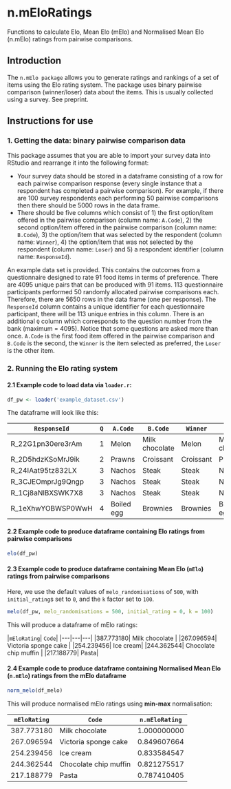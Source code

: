 # n.mEloRatings

Functions to calculate Elo, Mean Elo (mElo) and Normalised Mean Elo (n.mElo) ratings from pairwise comparisons.

## Introduction
The `n.mElo package` allows you to generate ratings and rankings of a set of items using the Elo rating system. The package uses binary pairwise comparison (winner/loser) data about the items. This is usually collected using a survey. See preprint.

## Instructions for use

### 1. Getting the data: binary pairwise comparison data

This package assumes that you are able to import your survey data into RStudio and rearrange it into the following format:
* Your survey data should be stored in a dataframe consisting of a row for each pairwise comparison response (every single instance that a respondent has completed a pairwise comparison). For example, if there are 100 survey respondents each performing 50 pairwise comparisons then there should be 5000 rows in the data frame.
* There should be five columns which consist of 1) the first option/item offered in the pairwise comparison (column name: `A.Code`), 2) the second option/item offered in the pairwise comparison (column name: `B.Code`), 3) the option/item that was selected by the respondent (column name: `Winner`), 4) the option/item that was not selected by the respondent (column name: `Loser`) and 5) a respondent identifier (column name: `ResponseId`).

An example data set is provided. This contains the outcomes from a questionnaire designed to rate 91 food items in terms of preference. There are 4095 unique pairs that can be produced with 91 items. 113 questionnaire participants performed 50 randomly allocated pairwise comparisons each. Therefore, there are 5650 rows in the data frame (one per response). The `ResponseId` column contains a unique identifier for each questionnaire participant, there will be 113 unique entries in this column. There is an additional `Q` column which corresponds to the question number from the bank (maximum = 4095). Notice that some questions are asked more than once. `A.Code` is the first food item offered in the pairwise comparison and `B.Code` is the second, the `Winner` is the item selected as preferred, the `Loser` is the other item. 

### 2. Running the Elo rating system

#### 2.1 Example code to load data via `loader.r`:

```R
df_pw <- loader('example_dataset.csv')
```

The dataframe will look like this:

|`ResponseId`|`Q`|`A.Code`|`B.Code`|`Winner`|`Loser`|
|---|---|---|---|---|---|
|R_22G1pn30ere3rAm|1|Melon|Milk chocolate|Melon|Milk chocolate|
|R_2D5hdzKSoMrJ9ik| 2|     Prawns|      Croissant| Croissant|         Prawns|
|R_24IAat95tz832LX| 3|     Nachos|          Steak|     Steak|         Nachos|
|R_3CJEOmprJg9Qngp| 3|     Nachos|          Steak|     Steak|         Nachos|
|R_1Cj8aNlBXSWK7X8| 3|     Nachos|          Steak|     Steak|         Nachos|
|R_1eXhwYOBWSP0WwH| 4| Boiled egg|       Brownies|  Brownies|     Boiled egg|

#### 2.2 Example code to produce dataframe containing Elo ratings from pairwise comparisons

```R
elo(df_pw)
```

#### 2.3 Example code to produce dataframe containing Mean Elo (`mElo`) ratings from pairwise comparisons

Here, we use the default values of `melo_randomisations` of `500`, with `initial_rating`s set to `0`, and the `k` factor set to `100`.

```R
melo(df_pw, melo_randomisations = 500, initial_rating = 0, k = 100)
```

This will produce a dataframe of mElo ratings:

|`mEloRating`|                  `Code`|
|---|---|---|
|387.773180|        Milk chocolate |
|267.096594|  Victoria sponge cake |
|254.239456|             Ice cream|
|244.362544| Chocolate chip muffin |
|217.188779|                 Pasta|

#### 2.4 Example code to produce dataframe containing Normalised Mean Elo (`n.mElo`) ratings from the mElo dataframe

```R
norm_melo(df_melo)
```

This will produce normalised mElo ratings using **min-max** normalisation:

|`mEloRating`|                  `Code`| `n.mEloRating`|
|---|---|---|
|387.773180|        Milk chocolate | 1.000000000|
|267.096594|  Victoria sponge cake | 0.849607664|
|254.239456|             Ice cream|  0.833584547|
|244.362544| Chocolate chip muffin | 0.821275517|
|217.188779|                 Pasta|  0.787410405|




